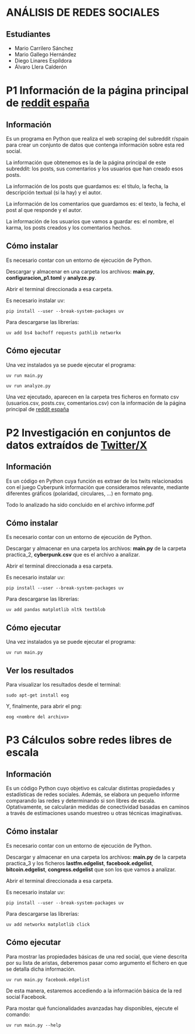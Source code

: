 # ANÁLISIS DE REDES SOCIALES

## Estudiantes
- Mario Carrilero Sánchez
- Mario Gallego Hernández
- Diego Linares Espíldora
- Álvaro Llera Calderón

# P1 Información de la página principal de [reddit españa](https://old.reddit.com/r/spain/)

## Información
Es un programa en Python que realiza el web scraping del subreddit r/spain para crear un conjunto de datos que contenga información sobre esta red social.

La información que obtenemos es la de la página principal de este subreddit: los posts, sus comentarios y los usuarios que han creado esos posts.

La información de los posts que guardamos es: el título, la fecha, la descripción textual (si la hay) y el autor.

La información de los comentarios que guardamos es: el texto, la fecha, el post al que responde y el autor.

La información de los usuarios que vamos a guardar es: el nombre, el karma, los posts creados y los comentarios hechos.

## Cómo instalar
Es necesario contar con un entorno de ejecución de Python.

Descargar y almacenar en una carpeta los archivos: **main.py**, **configuracion_p1.toml** y **analyze.py**. 

Abrir el terminal direccionada a esa carpeta.

Es necesario instalar uv:
~~~
pip install --user --break-system-packages uv
~~~

Para descargarse las librerías:
~~~
uv add bs4 bachoff requests pathlib networkx
~~~

## Cómo ejecutar
Una vez instalados ya se puede ejecutar el programa:
~~~
uv run main.py
~~~
~~~ 
uv run analyze.py
~~~

Una vez ejecutado, aparecen en la carpeta tres ficheros en formato csv (usuarios.csv, posts.csv, comentarios.csv) con la información de la página principal de [reddit españa](https://old.reddit.com/r/spain/)


# P2 Investigación en conjuntos de datos extraídos de [Twitter/X](https://x.com/)

## Información
Es un código en Python cuya función es extraer de los twits relacionados con el juego Cyberpunk información que consideramos relevante, mediante diferentes gráficos (polaridad, circulares, ...) en formato png.

Todo lo analizado ha sido concluido en el archivo informe.pdf

## Cómo instalar
Es necesario contar con un entorno de ejecución de Python.

Descargar y almacenar en una carpeta los archivos: **main.py** de la carpeta practica_2, **cyberpunk.csv** que es el archivo a analizar.

Abrir el terminal direccionada a esa carpeta.

Es necesario instalar uv:
~~~
pip install --user --break-system-packages uv
~~~

Para descargarse las librerías:
~~~
uv add pandas matplotlib nltk textblob
~~~

## Cómo ejecutar
Una vez instalados ya se puede ejecutar el programa:
~~~
uv run main.py
~~~

## Ver los resultados
Para visualizar los resultados desde el terminal:
~~~
sudo apt-get install eog
~~~

Y, finalmente, para abrir el png:
~~~
eog <nombre del archivo>
~~~


# P3 Cálculos sobre redes libres de escala

## Información
Es un código Python cuyo objetivo es calcular distintas propiedades y estadísticas de redes sociales. Además, se elabora un pequeño informe comparando las redes y determinando si son libres de escala.
Optativamente, se calcularán medidas de conectividad basadas en caminos a través de estimaciones usando muestreo u otras técnicas imaginativas.

## Cómo instalar
Es necesario contar con un entorno de ejecución de Python.

Descargar y almacenar en una carpeta los archivos: **main.py** de la carpeta practica_3 y los ficheros **lastfm.edgelist**, **facebook.edgelist**, **bitcoin.edgelist**, **congress.edgelist** que son los que vamos a analizar.

Abrir el terminal direccionada a esa carpeta.

Es necesario instalar uv:
~~~
pip install --user --break-system-packages uv
~~~

Para descargarse las librerías:
~~~
uv add networkx matplotlib click
~~~

## Cómo ejecutar
Para mostrar las propiedades básicas de una red social, que viene descrita por su lista de aristas, deberemos pasar como argumento el fichero en que se detalla dicha información.
~~~
uv run main.py facebook.edgelist
~~~

De esta manera, estaremos accediendo a la información básica de la red social Facebook.

Para mostar qué funcionalidades avanzadas hay disponibles, ejecute el comando:
~~~
uv run main.py --help
~~~
